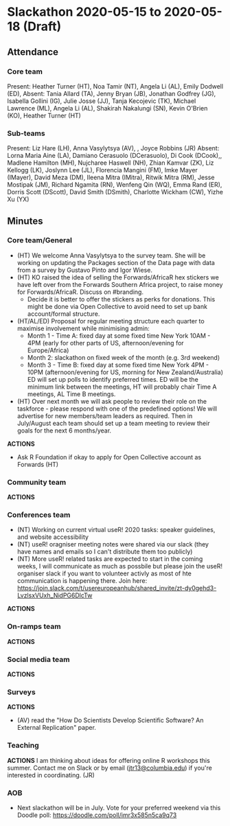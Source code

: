 # Slackathon 2020-05-15 to 2020-05-18 (Draft)

## Attendance

### Core team

Present: Heather Turner (HT), Noa Tamir (NT), Angela Li (AL), Emily Dodwell (ED), 
Absent: Tania Allard (TA), Jenny Bryan (JB), Jonathan Godfrey (JG), Isabella Gollini (IG), Julie Josse (JJ), Tanja Kecojevic (TK), Michael Lawrence (ML), Angela Li (AL), Shakirah Nakalungi (SN), Kevin O'Brien (KO), Heather Turner (HT)

### Sub-teams
Present: Liz Hare (LH), Anna Vasylytsya (AV), , Joyce Robbins (JR)
Absent: Lorna Maria Aine (LA), Damiano Cerasuolo (DCerasuolo), Di Cook (DCook),, Madlene Hamilton (MH), Nujcharee Haswell (NH), Zhian Kamvar (ZK), Liz Kellogg (LK), Joslynn Lee (JL), Florencia Mangini (FM), Imke Mayer (IMayer), David Meza (DM), Ileena Mitra (IMitra), Ritwik Mitra (RM), Jesse Mostipak (JM), Richard Ngamita (RN), Wenfeng Qin (WQ), Emma Rand (ER), Dorris Scott (DScott), David Smith (DSmith),  Charlotte Wickham (CW), Yizhe Xu (YX)

## Minutes

### Core team/General

- (HT) We welcome Anna Vasylytsya to the survey team. She will be working on updating the Packages section of the Data page with data from a survey by Gustavo Pinto and Igor Wiese.
- (HT) KO raised the idea of selling the Forwards/AfricaR hex stickers we have left over from the Forwards Southern Africa project, to raise money for Forwards/AfricaR. Discuss on #branding.
    - Decide it is better to offer the stickers as perks for donations. This might be done via Open Collective to avoid need to set up bank account/formal structure.
- (HT/AL/ED) Proposal for regular meeting structure each quarter to maximise involvement while minimising admin: 
     - Month 1 - Time A: fixed day at some fixed time New York 10AM - 4PM (early for other parts of US, afternoon/evening for Europe/Africa)
     - Month 2: slackathon on fixed week of the month (e.g. 3rd weekend)
     - Month 3 - Time B: fixed day at some fixed time New York 4PM - 10PM (afternoon/evening for US, morning for New Zealand/Australia)
    ED will set up polls to identify preferred times. ED will be the minimum link between the meetings, HT will probably chair Time A meetings, AL Time B meetings.
- (HT) Over next month we will ask people to review their role on the taskforce - please respond with one of the predefined options! We will advertise for new members/team leaders as required. Then in July/August each team 
  should set up a team meeting to review their goals for the next 6 months/year.

**ACTIONS**

- Ask R Foundation if okay to apply for Open Collective account as Forwards (HT)



### Community team

**ACTIONS**


### Conferences team

- (NT) Working on current virtual useR! 2020 tasks: speaker guidelines, and website accessibility 
- (NT) useR! oragniser meeting notes were shared via our slack (they have names and emails so I can't distribute them too publicly)
- (NT) More useR! related tasks are expected to start in the coming weeks, I will communicate as much as possbile but please join the useR! organiser slack if you want to volunteer activly as most of hte communication is happening there. Join here: https://join.slack.com/t/usereuropeanhub/shared_invite/zt-dy0gehd3-LvzlsxVUxh_NidPG6DlcTw

**ACTIONS**


### On-ramps team

**ACTIONS**


### Social media team

**ACTIONS**


### Surveys

**ACTIONS**
- (AV) read the "How Do Scientists Develop Scientific Software? An External Replication" paper. 


### Teaching

**ACTIONS**
I am thinking about ideas for offering online R workshops this summer. Contact me on Slack or by email (jtr13@columbia.edu) if you're interested in coordinating. (JR)


### AOB
- Next slackathon will be in July.  Vote for your preferred weekend via this Doodle poll: https://doodle.com/poll/imr3x585n5ca9q73
